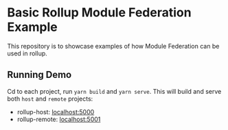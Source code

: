 # Basic Rollup Module Federation Example

This repository is to showcase examples of how Module Federation can be used in rollup.

## Running Demo
Cd to each project, run `yarn build` and `yarn serve`. This will build and serve both `host` and `remote` projects:
- rollup-host: [localhost:5000](http://localhost:5000/)
- rollup-remote: [localhost:5001](http://localhost:5001/)